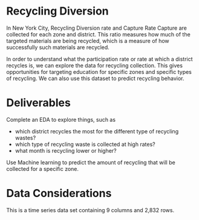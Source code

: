 # Recycling Diversion

In New York City, Recycling Diversion rate and Capture Rate Capture are collected for each zone and district. This ratio measures how much of the targeted materials are being recycled, which is a measure of how successfully such materials are recycled. 

In order to understand what the participation rate or rate at which a district recycles is, we can explore the data for recycling collection. This gives opportunities for targeting education for specific zones and specific types of recycling. We can also use this dataset to predict recycling behavior.

# Deliverables

Complete an EDA to explore things, such as 
-	which district recycles the most for the different type of recycling wastes?
-	which type of recycling waste is collected at high rates?
-	what month is recycling lower or higher?

Use Machine learning to predict the amount of recycling that will be collected for a specific zone. 

# Data Considerations

This is a time series data set containing 9 columns and 2,832 rows.
